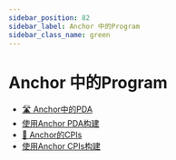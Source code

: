 ```yaml
---
sidebar_position: 82
sidebar_label: Anchor 中的Program
sidebar_class_name: green
---
```


# Anchor 中的Program

- [🛣 Anchor中的PDA](./pdas-in-anchor/README.md)
- [使用Anchor PDA构建](./build-with-anchor-pdas/README.md)
- [🔀 Anchor的CPIs](./cpis-in-anchor/README.md)
- [使用Anchor CPIs构建](./build-with-anchor-cpis/README.md)

